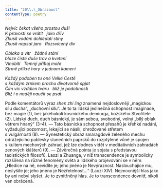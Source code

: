 ```yaml
---
title: "20\\.\_Obraznost"
contentType: poetry
---
```


<section>

_Nejvíc čekat všeho prostou duši  
K pravosti se vrátit   jako dřív  
Zkusit vodám dohlédati stíny  
Zkusit napsat jaro   Rozsvícený div_

</section>

<section>

_Oblaka a vítr   žádné stání  
blaze čisté duše trav a kvetení  
Vlnobití   Temný příboj moře  
Strmě příkré hory v jednom kameni_

</section>

<section>

_Každý podoben tu oné Velké Cestě  
s každým zrnkem prachu divotvorně spjat  
Čím víc vzdálen tvaru   blíž je podobnosti  
Blíž i o naději naučit se psát_

</section>


<section>

Podle komentátorů výraz _shen_ _zhi_ _ling_ znamená nejdoslovněji „magickou sílu ducha“, „duchovní sílu“. Je to ta lidská jedinečná schopnost imaginace, bez magie (1), bez jakéhokoli kosmického demiurga, božského Stvořitele (2). Lidský duch, duch básnický, je sám sebou, svobodný, volný „bílý oblak větrem hnaný“ (3–4). — Tato básnická schopnost přesahů je křehké nadání, vyžadující pozornost, lekající se násilí, ohrožované střetem s vulgárností (8). — Synestetický obraz smaragdově zeleného mechu odrážejícího pablesky slunečních paprsků do rozptýlené vůně je spojen s kultem mechových zahrad, jež lze dodnes vidět v meditativních zahradách zenových klášterů (9). — Závěrečná pointa je spjata s představou taoistických filosofů, Laozi a Zhuanga, v níž transcendence je symbolicky rozšířena na různé fenomény světa a lidského projevování se v něm: „Hledíce na ně, nevidíte je; jeho jméno je Nevýraznost. Naslouchajíce mu, neslyšíte je; jeho jméno je Nezřetelnost…“ (Laozi XIV). Nejmocnější hlas jako by ani nebyl slyšet. Je to zvnitřněný hlas. Je to transcendence dovnitř, nikoli ven obrácená.

</section>
